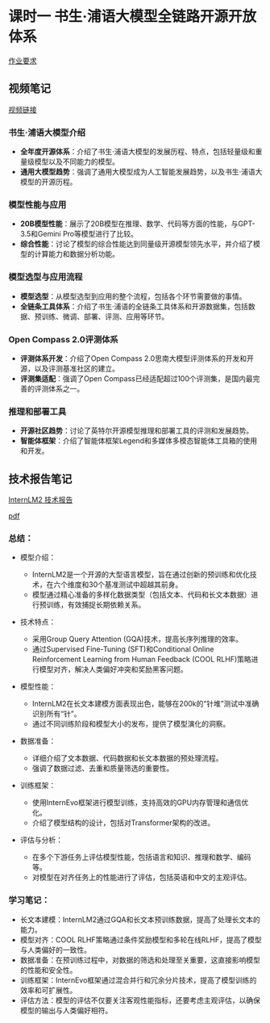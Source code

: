 # 课时一 书生·浦语大模型全链路开源开放体系

[作业要求](https://aicarrier.feishu.cn/wiki/Vv4swUFMni5DiMkcasUczUp9nid#LSBkd2cTHorhsAx5jZAcO0B3nqe)

## 视频笔记

[视频链接](https://www.bilibili.com/video/BV1Vx421X72D/)



### 书生·浦语大模型介绍
- **全年度开源体系**：介绍了书生·浦语大模型的发展历程、特点，包括轻量级和重量级模型以及不同能力的模型。
- **通用大模型趋势**：强调了通用大模型成为人工智能发展趋势，以及书生·浦语大模型的开源历程。

### 模型性能与应用
- **20B模型性能**：展示了20B模型在推理、数学、代码等方面的性能，与GPT-3.5和Gemini Pro等模型进行了比较。
- **综合性能**：讨论了模型的综合性能达到同量级开源模型领先水平，并介绍了模型的计算能力和数据分析功能。

### 模型选型与应用流程
- **模型选型**：从模型选型到应用的整个流程，包括各个环节需要做的事情。
- **全链条工具体系**：介绍了书生·浦语的全链条工具体系和开源数据集，包括数据、预训练、微调、部署、评测、应用等环节。

### Open Compass 2.0评测体系
- **评测体系开发**：介绍了Open Compass 2.0思南大模型评测体系的开发和开源，以及评测基准社区的建立。
- **评测集适配**：强调了Open Compass已经适配超过100个评测集，是国内最完善的评测体系之一。

### 推理和部署工具
- **开源社区趋势**：讨论了英特尔开源模型推理和部署工具的评测和发展趋势。
- **智能体框架**：介绍了智能体框架Legend和多媒体多模态智能体工具箱的使用和开发。



## 技术报告笔记

[InternLM2 技术报告](https://arxiv.org/pdf/2403.17297.pdf)

[pdf](../docs/2403.17297.pdf)

### 总结：

- 模型介绍：
   - InternLM2是一个开源的大型语言模型，旨在通过创新的预训练和优化技术，在六个维度和30个基准测试中超越其前身。
   - 模型通过精心准备的多样化数据类型（包括文本、代码和长文本数据）进行预训练，有效捕捉长期依赖关系。

- 技术特点：
    - 采用Group Query Attention (GQA)技术，提高长序列推理的效率。
    - 通过Supervised Fine-Tuning (SFT)和Conditional Online Reinforcement Learning from Human Feedback (COOL RLHF)策略进行模型对齐，解决人类偏好冲突和奖励黑客问题。

- 模型性能：
    - InternLM2在长文本建模方面表现出色，能够在200k的“针堆”测试中准确识别所有“针”。
    - 通过不同训练阶段和模型大小的发布，提供了模型演化的洞察。

- 数据准备：
    - 详细介绍了文本数据、代码数据和长文本数据的预处理流程。
    - 强调了数据过滤、去重和质量筛选的重要性。

- 训练框架：
    - 使用InternEvo框架进行模型训练，支持高效的GPU内存管理和通信优化。
    - 介绍了模型结构的设计，包括对Transformer架构的改进。

- 评估与分析：
    - 在多个下游任务上评估模型性能，包括语言和知识、推理和数学、编码等。
    - 对模型在对齐任务上的性能进行了评估，包括英语和中文的主观评估。

### 学习笔记：

- 长文本建模：InternLM2通过GQA和长文本预训练数据，提高了处理长文本的能力。
- 模型对齐：COOL RLHF策略通过条件奖励模型和多轮在线RLHF，提高了模型与人类偏好的一致性。
- 数据准备：在预训练过程中，对数据的筛选和处理至关重要，这直接影响模型的性能和安全性。
- 训练框架：InternEvo框架通过混合并行和冗余分片技术，提高了模型训练的效率和可扩展性。
- 评估方法：模型的评估不仅要关注客观性能指标，还要考虑主观评估，以确保模型的输出与人类偏好相符。